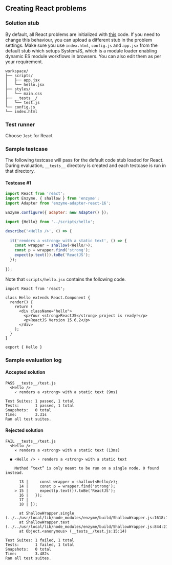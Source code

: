 ## Creating React problems

### Solution stub
By default, all React problems are initialized with [this](https://github.com/doselect/dexter-stubs/tree/master/reactjs) code. If you need to change this behaviour, you can upload a different stub in the problem settings. Make sure you use `index.html`, `config.js` and `app.jsx` from the default stub which setups SystemJS, which is a  module loader enabling dynamic ES module workflows in browsers. You can also edit them as per your requirement.

```
workspace/
├── scripts/
│   ├── app.jsx
│   └── hello.jsx
├── styles/
│   └── main.css
├── __tests__/
│   └── test.js
└── config.js
└── index.html
```

### Test runner
Choose `Jest` for React

### Sample testcase
The following testcase will pass for the default code stub loaded for React. During evaluation, `__tests__` directory is created and each testcase is run in that directory. 
#### Testcase #1
```javascript
import React from 'react';
import Enzyme, { shallow } from 'enzyme';
import Adapter from 'enzyme-adapter-react-16';

Enzyme.configure({ adapter: new Adapter() });

import {Hello} from '../scripts/hello';

describe('<Hello />', () => {
  
  it('renders a <strong> with a static text', () => {
    const wrapper = shallow(<Hello/>);
    const p = wrapper.find('strong');
    expect(p.text()).toBe('ReactJS');
  });
  
});
```

Note that `scripts/hello.jsx` contains the following code.
```
import React from 'react';

class Hello extends React.Component {
  render() {
    return (
      <div className="hello">
      	<p>Your <strong>ReactJS</strong> project is ready!</p>
    	<p>ReactJS Version 15.6.2</p>
      </div>
    );
  }
}

export { Hello }
```

### Sample evaluation log
#### Accepted solution
```
PASS __tests__/test.js
  <Hello />
    ✓ renders a <strong> with a static text (9ms)

Test Suites: 1 passed, 1 total
Tests:       1 passed, 1 total
Snapshots:   0 total
Time:        3.31s
Ran all test suites.
```

#### Rejected solution
```
FAIL __tests__/test.js
  <Hello />
    ✕ renders a <strong> with a static text (13ms)

  ● <Hello /> › renders a <strong> with a static text

    Method “text” is only meant to be run on a single node. 0 found instead.

      13 |     const wrapper = shallow(<Hello/>);
      14 |     const p = wrapper.find('strong');
    > 15 |     expect(p.text()).toBe('ReactJS');
      16 |   });
      17 |   
      18 | });
      
      at ShallowWrapper.single (../../usr/local/lib/node_modules/enzyme/build/ShallowWrapper.js:1618:17)
      at ShallowWrapper.text (../../usr/local/lib/node_modules/enzyme/build/ShallowWrapper.js:844:21)
      at Object.<anonymous> (__tests__/test.js:15:14)

Test Suites: 1 failed, 1 total
Tests:       1 failed, 1 total
Snapshots:   0 total
Time:        3.482s
Ran all test suites.
```